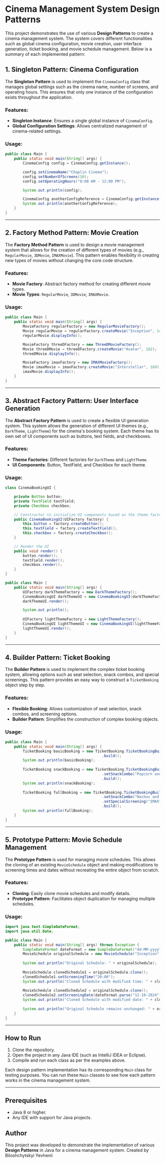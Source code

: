 # Cinema Management System Design Patterns

This project demonstrates the use of various **Design Patterns** to create a cinema management system. The system covers different functionalities such as global cinema configuration, movie creation, user interface generation, ticket booking, and movie schedule management. Below is a summary of each implemented pattern:

## 1. **Singleton Pattern: Cinema Configuration**
The **Singleton Pattern** is used to implement the `CinemaConfig` class that manages global settings such as the cinema name, number of screens, and operating hours. This ensures that only one instance of the configuration exists throughout the application.

### Features:
- **Singleton Instance**: Ensures a single global instance of `CinemaConfig`.
- **Global Configuration Settings**: Allows centralized management of cinema-related settings.

### Usage:
```java
public class Main {
    public static void main(String[] args) {
        CinemaConfig config = CinemaConfig.getInstance();

        config.setCinemaName("Chaplin Cinema");
        config.setNumberOfScreens(10);
        config.setOperatingHours("8:00 AM - 12:00 PM");

        System.out.println(config);

        CinemaConfig anotherConfigReference = CinemaConfig.getInstance();
        System.out.println(anotherConfigReference); 
    }
}
```

---

## 2. **Factory Method Pattern: Movie Creation**
The **Factory Method Pattern** is used to design a movie management system that allows for the creation of different types of movies (e.g., `RegularMovie`, `3DMovie`, `IMAXMovie`). This pattern enables flexibility in creating new types of movies without changing the core code structure.

### Features:
- **Movie Factory**: Abstract factory method for creating different movie types.
- **Movie Types**: `RegularMovie`, `3DMovie`, `IMAXMovie`.

### Usage:
```java
public class Main {
    public static void main(String[] args) {
        MovieFactory regularFactory = new RegularMovieFactory();
        Movie regularMovie = regularFactory.createMovie("Inception", 148);
        regularMovie.displayInfo();

        MovieFactory threeDFactory = new ThreeDMovieFactory();
        Movie threeDMovie = threeDFactory.createMovie("Avatar", 162);
        threeDMovie.displayInfo();

        MovieFactory imaxFactory = new IMAXMovieFactory();
        Movie imaxMovie = imaxFactory.createMovie("Interstellar", 169);
        imaxMovie.displayInfo();
    }
}

```

---

## 3. **Abstract Factory Pattern: User Interface Generation**
The **Abstract Factory Pattern** is used to create a flexible UI generation system. This system allows the generation of different UI themes (e.g., `DarkTheme`, `LightTheme`) for the cinema's booking system. Each theme has its own set of UI components such as buttons, text fields, and checkboxes.

### Features:
- **Theme Factories**: Different factories for `DarkTheme` and `LightTheme`.
- **UI Components**: Button, TextField, and Checkbox for each theme.

### Usage:
```java
class CinemaBookingUI {

    private Button button;
    private TextField textField;
    private Checkbox checkbox;

    // Constructor to initialize UI components based on the theme factory
    public CinemaBookingUI(UIFactory factory) {
        this.button = factory.createButton();
        this.textField = factory.createTextField();
        this.checkbox = factory.createCheckbox();
    }

    // Render the UI
    public void render() {
        button.render();
        textField.render();
        checkbox.render();
    }
}

public class Main {
    public static void main(String[] args) { 
        UIFactory darkThemeFactory = new DarkThemeFactory();
        CinemaBookingUI darkThemeUI = new CinemaBookingUI(darkThemeFactory);
        darkThemeUI.render();

        System.out.println();
 
        UIFactory lightThemeFactory = new LightThemeFactory();
        CinemaBookingUI lightThemeUI = new CinemaBookingUI(lightThemeFactory);
        lightThemeUI.render();
    }
}

```

---

## 4. **Builder Pattern: Ticket Booking**
The **Builder Pattern** is used to implement the complex ticket booking system, allowing options such as seat selection, snack combos, and special screenings. This pattern provides an easy way to construct a `TicketBooking` object step by step.

### Features:
- **Flexible Booking**: Allows customization of seat selection, snack combos, and screening options.
- **Builder Pattern**: Simplifies the construction of complex booking objects.

### Usage:
```java
public class Main {
    public static void main(String[] args) { 
        TicketBooking basicBooking = new TicketBooking.TicketBookingBuilder("Inception", "B12")
                                            .build();
        System.out.println(basicBooking);
 
        TicketBooking snackBooking = new TicketBooking.TicketBookingBuilder("Avatar", "A15")
                                            .setSnackCombo("Popcorn and Soda")
                                            .build();
        System.out.println(snackBooking);
 
        TicketBooking fullBooking = new TicketBooking.TicketBookingBuilder("Interstellar", "C5")
                                            .setSnackCombo("Nachos and Soda")
                                            .setSpecialScreening("IMAX")
                                            .build();
        System.out.println(fullBooking);
    }
}

```

---

## 5. **Prototype Pattern: Movie Schedule Management**
The **Prototype Pattern** is used for managing movie schedules. This allows the cloning of an existing `MovieSchedule` object and making modifications to screening times and dates without recreating the entire object from scratch.

### Features:
- **Cloning**: Easily clone movie schedules and modify details.
- **Prototype Pattern**: Facilitates object duplication for managing multiple schedules.

### Usage:
```java
import java.text.SimpleDateFormat;
import java.util.Date;

public class Main {
    public static void main(String[] args) throws Exception { 
        SimpleDateFormat dateFormat = new SimpleDateFormat("dd-MM-yyyy");
        MovieSchedule originalSchedule = new MovieSchedule("Inception", dateFormat.parse("10-10-2024"), "18:00");
 
        System.out.println("Original Schedule: " + originalSchedule);
 
        MovieSchedule clonedSchedule1 = originalSchedule.clone();
        clonedSchedule1.setScreeningTime("20:00");
        System.out.println("Cloned Schedule with modified time: " + clonedSchedule1);
 
        MovieSchedule clonedSchedule2 = originalSchedule.clone();
        clonedSchedule2.setScreeningDate(dateFormat.parse("12-10-2024"));
        System.out.println("Cloned Schedule with modified date: " + clonedSchedule2);
 
        System.out.println("Original Schedule remains unchanged: " + originalSchedule);
    }
}

```

---

## How to Run

1. Clone the repository.
2. Open the project in any Java IDE (such as IntelliJ IDEA or Eclipse).
3. Compile and run each class as per the examples above.

Each design pattern implementation has its corresponding `Main` class for testing purposes. You can run these `Main` classes to see how each pattern works in the cinema management system.

---

## Prerequisites
- Java 8 or higher.
- Any IDE with support for Java projects.

## Author
This project was developed to demonstrate the implementation of various **Design Patterns** in Java for a cinema management system.
Created by Biloshchytskyi Yevhenii
